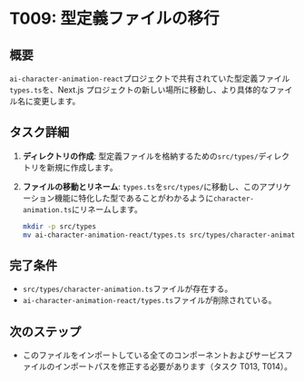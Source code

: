 # T009: 型定義ファイルの移行

## 概要

`ai-character-animation-react`プロジェクトで共有されていた型定義ファイル`types.ts`を、Next.js プロジェクトの新しい場所に移動し、より具体的なファイル名に変更します。

## タスク詳細

1.  **ディレクトリの作成**: 型定義ファイルを格納するための`src/types/`ディレクトリを新規に作成します。

2.  **ファイルの移動とリネーム**: `types.ts`を`src/types/`に移動し、このアプリケーション機能に特化した型であることがわかるように`character-animation.ts`にリネームします。

    ```bash
    mkdir -p src/types
    mv ai-character-animation-react/types.ts src/types/character-animation.ts
    ```

## 完了条件

- `src/types/character-animation.ts`ファイルが存在する。
- `ai-character-animation-react/types.ts`ファイルが削除されている。

## 次のステップ

- このファイルをインポートしている全てのコンポーネントおよびサービスファイルのインポートパスを修正する必要があります（タスク T013, T014）。
